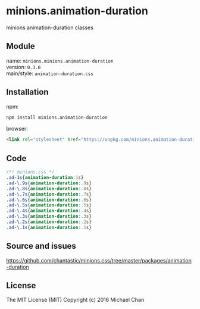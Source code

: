 # minions.animation-duration
minions animation-duration classes

## Module
name: `minions.minions.animation-duration`  
version: `0.3.0`  
main/style: `animation-duration.css`  

## Installation
npm:
```bash
npm install minions.animation-duration
```

browser:
```html
<link rel="stylesheet" href="https://unpkg.com/minions.animation-duration" />
```

## Code
```css
/*! minions.css */
.ad-1s{animation-duration:1s}
.ad-\.9s{animation-duration:.9s}
.ad-\.8s{animation-duration:.8s}
.ad-\.7s{animation-duration:.7s}
.ad-\.6s{animation-duration:.6s}
.ad-\.5s{animation-duration:.5s}
.ad-\.4s{animation-duration:.4s}
.ad-\.3s{animation-duration:.3s}
.ad-\.2s{animation-duration:.2s}
.ad-\.1s{animation-duration:.1s}

```

## Source and issues

https://github.com/chantastic/minions.css/tree/master/packages/animation-duration

## License

The MIT License (MIT)
Copyright (c) 2016 Michael Chan
